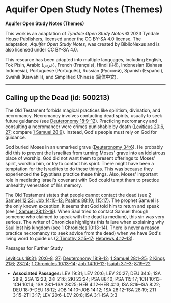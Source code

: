 # Aquifer Open Study Notes (Themes)

**Aquifer Open Study Notes (Themes)**

This work is an adaptation of *Tyndale Open Study Notes* © 2023 Tyndale House Publishers, licensed under the CC BY\-SA 4\.0 license. The adaptation, *Aquifer Open Study Notes*, was created by BiblioNexus and is also licensed under CC BY\-SA 4\.0\.

This resource has been adapted into multiple languages, including English, Tok Pisin, Arabic (عربي), French (Français), Hindi (हिंदी), Indonesian (Bahasa Indonesia), Portuguese (Português), Russian (Русский), Spanish (Español), Swahili (Kiswahili), and Simplified Chinese (简体中文).



--------------------------------

## Calling up the Dead (id: 500213)

The Old Testament forbids magical practices like spiritism, divination, and necromancy. Necromancy involves contacting dead spirits, usually to seek future guidance (see [Deuteronomy 18:9–12](https://ref.ly/Deut18:9-Deut18:12)). Practicing necromancy and consulting a necromancer were crimes punishable by death ([Leviticus 20:6](https://ref.ly/Lev20:6), [27](https://ref.ly/Lev20:27); compare [1 Samuel 28:9](https://ref.ly/1Sam28:9)). Instead, God's people must rely on God for guidance.

God buried Moses in an unmarked grave ([Deuteronomy 34:6](https://ref.ly/Deut34:6)). He probably did this to prevent the Israelites from turning Moses' grave into an idolatrous place of worship. God did not want them to present offerings to Moses' spirit, worship him, or try to contact his spirit. There might have been a temptation for the Israelites to do these things. This was because they experienced the Egyptians practice these things. Also, Moses' important role in mediating Israel's covenant with God could tempt them to practice unhealthy veneration of his memory.

The Old Testament states that people cannot contact the dead (see [2 Samuel 12:23](https://ref.ly/2Sam12:23); [Job 14:10–12](https://ref.ly/Job14:10-Job14:12); [Psalms 88:10](https://ref.ly/Ps88:10); [115:17](https://ref.ly/Ps115:17)). The prophet Samuel is the only known exception. It seems that God told him to return and speak (see [1 Samuel 28:12–19](https://ref.ly/1Sam28:12-1Sam28:19)). When Saul tried to contact Samuel through someone who claimed to speak with the dead (a medium), this sin was very serious. The writer of Chronicles highlights this failure when explaining why Saul lost his kingdom (see [1 Chronicles 10:13–14](https://ref.ly/1Chr10:13-1Chr10:14)). There is never a reason practice necromancy (to seek advice from the dead) when we have God's living word to guide us ([2 Timothy 3:15–17](https://ref.ly/2Tim3:15-2Tim3:17); [Hebrews 4:12–13](https://ref.ly/Heb4:12-Heb4:13)).

Passages for Further Study

[Leviticus 19:31](https://ref.ly/Lev19:31); [20:6–8](https://ref.ly/Lev20:6-Lev20:8), [27](https://ref.ly/Lev20:27); [Deuteronomy 18:9–12](https://ref.ly/Deut18:9-Deut18:12); [1 Samuel 28:1–25](https://ref.ly/1Sam28:1-1Sam28:25); [2 Kings 21:6](https://ref.ly/2Kgs21:6); [23:24](https://ref.ly/2Kgs23:24); [1 Chronicles 10:13–14](https://ref.ly/1Chr10:13-1Chr10:14); [Job 14:10–12](https://ref.ly/Job14:10-Job14:12); [Isaiah 3:1–3](https://ref.ly/Isa3:1-Isa3:3); [8:19–22](https://ref.ly/Isa8:19-Isa8:22)

* **Associated Passages:** LEV 19:31; LEV 20:6; LEV 20:27; DEU 34:6; 1SA 28:9; 2SA 12:23; 2KI 21:6; 2KI 23:24; PSA 88:10; PSA 115:17; 1CH 10:13–1CH 10:14; 1SA 28:1–1SA 28:25; HEB 4:12–HEB 4:13; ISA 8:19–ISA 8:22; DEU 18:9–DEU 18:12; JOB 14:10–JOB 14:12; 1SA 28:12–1SA 28:19; 2TI 3:15–2TI 3:17; LEV 20:6–LEV 20:8; ISA 3:1–ISA 3:3

